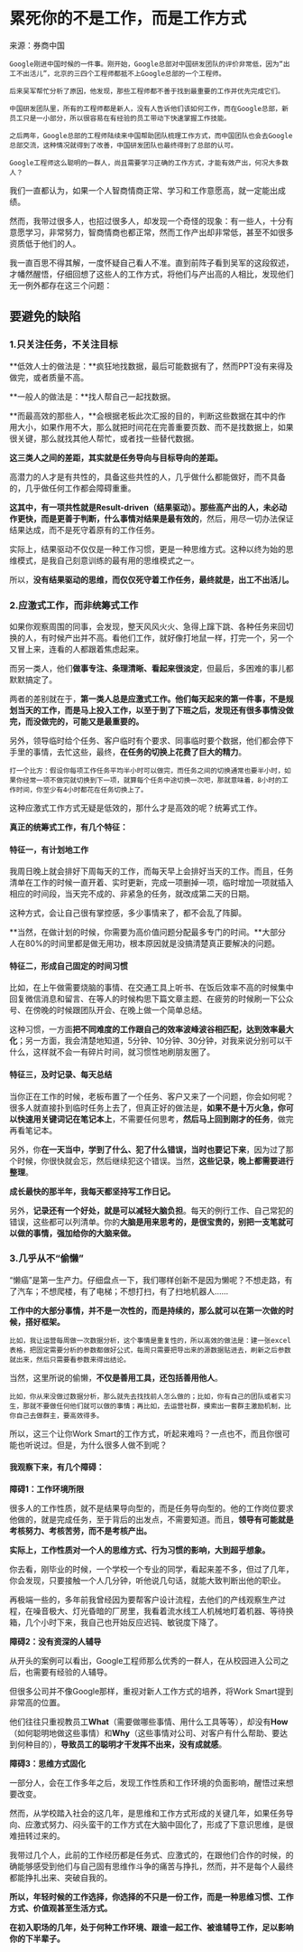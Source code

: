 # 累死你的不是工作，而是工作方式

来源：券商中国

```
Google刚进中国时候的一件事。刚开始，Google总部对中国研发团队的评价非常低，因为“出工不出活儿”，北京的三四个工程师都抵不上Google总部的一个工程师。

后来吴军帮忙分析了原因，他发现，那些工程师都不善于找到最重要的工作并优先完成它们。

中国研发团队里，所有的工程师都是新人，没有人告诉他们该如何工作，而在Google总部，新员工只是一小部分，所以很容易在有经验的员工带动下快速掌握工作技能。

之后两年，Google总部的工程师陆续来中国帮助团队梳理工作方式，而中国团队也会去Google总部交流，这种情况就得到了改善，中国研发团队也最终得到了总部的认可。

Google工程师这么聪明的一群人，尚且需要学习正确的工作方式，才能有效产出，何况大多数人？
```


我们一直都认为，如果一个人智商情商正常、学习和工作意愿高，就一定能出成绩。

然而，我带过很多人，也招过很多人，却发现一个奇怪的现象：有一些人，十分有意愿学习，非常努力，智商情商也都正常，然而工作产出却非常低，甚至不如很多资质低于他们的人。

我一直百思不得其解，一度怀疑自己看人不准。直到前阵子看到吴军的这段叙述，才幡然醒悟，仔细回想了这些人的工作方式，将他们与产出高的人相比，发现他们无一例外都存在这三个问题：

## 要避免的缺陷

### 1.只关注任务，不关注目标

**低效人士的做法是：**疯狂地找数据，最后可能数据有了，然而PPT没有来得及做完，或者质量不高。

**一般人的做法是：**找人帮自己一起找数据。

**而最高效的那些人，**会根据老板此次汇报的目的，判断这些数据在其中的作用大小，如果作用不大，那么就把时间花在完善重要页数、而不是找数据上，如果很关键，那么就找其他人帮忙，或者找一些替代数据。

**这三类人之间的差距，其实就是任务导向与目标导向的差距。**

高潜力的人才是有共性的，具备这些共性的人，几乎做什么都能做好，而不具备的，几乎做任何工作都会障碍重重。

**这其中，有一项共性就是Result-driven（结果驱动）。**那些高产出的人，未必动作更快，而是更**善于判断，什么事情对结果是最有效的**，然后，用尽一切办法保证结果达成，而不是死守着原有的工作任务。

实际上，结果驱动不仅仅是一种工作习惯，更是一种思维方式。这种以终为始的思维模式，是我自己刻意训练的最有用的思维模式之一。

所以，**没有结果驱动的思维，而仅仅死守着工作任务，最终就是，出工不出活儿。**

### 2.应激式工作，而非统筹式工作

如果你观察周围的同事，会发现，整天风风火火、急得上蹿下跳、各种任务来回切换的人，有时候产出并不高。看他们工作，就好像打地鼠一样，打完一个，另一个又冒上来，连看的人都跟着焦虑起来。

而另一类人，他们**做事专注、条理清晰、看起来很淡定**，但最后，多困难的事儿都默默搞定了。

两者的差别就在于，**第一类人总是应激式工作。他们每天起来的第一件事，不是规划当天的工作，而是马上投入工作，以至于到了下班之后，发现还有很多事情没做完，而没做完的，可能又是最重要的。**

另外，领导临时给个任务、客户临时有个要求、同事临时要个数据，他们都会停下手里的事情，去忙这些，最终，**在任务的切换上花费了巨大的精力**。

```
打一个比方：假设你每项工作任务平均半小时可以做完，而任务之间的切换通常也要半小时，如果你经常一项不做完就切换到下一项，就算每个任务中途切换一次吧，那就意味着，8小时的工作时间，你至少有4小时都花在任务切换上了。
```

这种应激式工作方式无疑是低效的，那什么才是高效的呢？统筹式工作。

**真正的统筹式工作，有几个特征：**

#### 特征一，有计划地工作

我周日晚上就会排好下周每天的工作，而每天早上会排好当天的工作。而且，任务清单在工作的时候一直开着、实时更新，完成一项删掉一项，临时增加一项就插入相应的时间段，当天完不成的、非紧急的任务，就改成第二天的日期。

这种方式，会让自己很有掌控感，多少事情来了，都不会乱了阵脚。

**当然，在做计划的时候，你需要为高价值问题分配最多专门的时间。**大部分人在80%的时间里都是做无用功，根本原因就是没搞清楚真正要解决的问题。

#### 特征二，形成自己固定的时间习惯

比如，在上午做需要烧脑的事情、在交通工具上听书、在饭后效率不高的时候集中回复微信消息和留言、在等人的时候构思下篇文章主题、在疲劳的时候刷一下公众号、在傍晚的时候跟团队开会、在晚上做一个简单总结。

这种习惯，一方面**把不同难度的工作跟自己的效率波峰波谷相匹配，达到效率最大化**；另一方面，我会清楚地知道，5分钟、10分钟、30分钟，对我来说分别可以干什么，这样就不会一有碎片时间，就习惯性地刷朋友圈了。

#### 特征三，及时记录、每天总结

当你正在工作的时候，老板布置了一个任务、客户又来了一个问题，你会如何呢？很多人就直接扑到临时任务上去了，但真正好的做法是，**如果不是十万火急，你可以快速用关键词记在笔记本上**，不需要任何思考，**然后马上回到刚才的任务**，做完再看笔记本。

另外，你**在一天当中，学到了什么、犯了什么错误，当时也要记下来**，因为过了那个时候，你很快就会忘，然后继续犯这个错误。当然，**这些记录，晚上都需要进行整理**。

**成长最快的那半年，我每天都坚持写工作日记。**

另外，**记录还有一个好处，就是可以减轻大脑负担**。每天的例行工作、自己常犯的错误，这些都可以列清单。你的**大脑是用来思考的，是很宝贵的，别把一支笔就可以做的事情，强加给你的大脑来做。**

### 3.几乎从不“偷懒”

“懒癌”是第一生产力。仔细盘点一下，我们哪样创新不是因为懒呢？不想走路，有了汽车；不想爬楼，有了电梯；不想打扫，有了扫地机器人……

**工作中的大部分事情，并不是一次性的，而是持续的，那么就可以在第一次做的时候，搭好框架。**

```
比如，我让运营每周做一次数据分析，这个事情是重复性的，所以高效的做法是：建一张excel表格，把固定需要分析的参数都做好公式，每周只需要把导出来的源数据贴进去，刷新之后参数就出来，然后只需要看参数来得出结论。
```

当然，这里所说的偷懒，**不仅是善用工具，还包括善用他人**。

```
比如，你从来没做过数据分析，那么就先去找找前人怎么做的；比如，你有自己的团队或者实习生，那就不要做任何他们就可以做的事情；再比如，去运营社群，摸索出一套群主激励机制，比你自己去做群主，要高效得多。
```

所以，这三个让你Work Smart的工作方式，听起来难吗？一点也不，而且你很可能也听说过。但是，为什么很多人做不到呢？

#### 我观察下来，有几个障碍：

**障碍1：工作环境所限**

很多人的工作性质，就不是结果导向型的，而是任务导向型的。他的工作岗位要求他做的，就是完成任务，至于背后的出发点，不需要知道。而且，**领导有可能就是考核努力、考核苦劳，而不是考核产出。**

**实际上，工作性质对一个人的思维方式、行为习惯的影响，大到超乎想象。**

你去看，刚毕业的时候，一个学校一个专业的同学，看起来差不多，但过了几年，你会发现，只要接触一个人几分钟，听他说几句话，就能大致判断出他的职业。

再极端一些的，多年前我曾经因为要帮客户设计流程，去他们的产线观察生产过程，在噪音极大、灯光昏暗的厂房里，我看着流水线工人机械地盯着机器、等待换箱，几个小时下来，我自己也开始反应迟钝、敏锐度下降了。

**障碍2：没有资深的人辅导**

从开头的案例可以看出，Google工程师那么优秀的一群人，在从校园进入公司之后，也需要有经验的人辅导。

但很多公司并不像Google那样，重视对新人工作方式的培养，将Work Smart提到非常高的位置。

他们往往只重视教员工**What**（需要做哪些事情、用什么工具等等），却没有**How**（如何聪明地做这些事情）和**Why**（这些事情对公司、对客户有什么帮助、要达到何种目的），**导致员工的聪明才干发挥不出来，没有成就感**。

**障碍3：思维方式固化**

一部分人，会在工作多年之后，发现工作性质和工作环境的负面影响，醒悟过来想要改变。

然而，从学校踏入社会的这几年，是思维和工作方式形成的关键几年，如果任务导向、应激式努力、闷头蛮干的工作方式在大脑中固化了，形成了下意识思维，是很难扭转过来的。

我带过几个人，此前的工作经历都是任务式、应激式的，在跟他们合作的时候，的确能够感受到他们与自己固有思维作斗争的痛苦与挣扎，然而，并不是每个人最终都能挣扎出来、突破自我的。

**所以，年轻时候的工作选择，你选择的不只是一份工作，而是一种思维习惯、工作方式、价值观甚至生活方式。**

**在初入职场的几年，处于何种工作环境、跟谁一起工作、被谁辅导工作，足以影响你的下半辈子。**


















